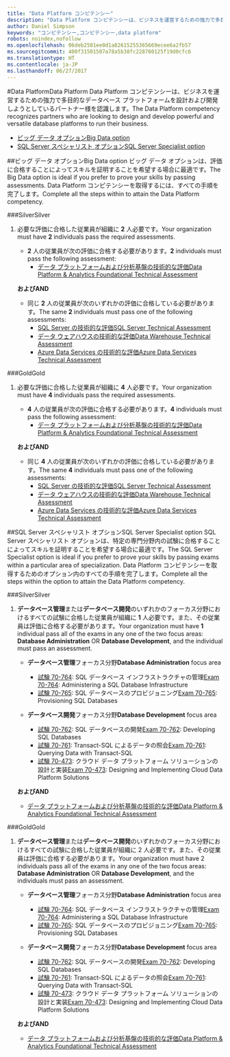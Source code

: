 ```yaml
---
title: "Data Platform コンピテンシー"
description: "Data Platform コンピテンシーは、ビジネスを運営するための強力で多目的なデータベース プラットフォームを設計および開発しようとしているパートナー様を認識します。"
author: Daniel Simpson
keywords: "コンピテンシー,コンピテンシー,data platform"
robots: noindex,nofollow
ms.openlocfilehash: 06deb2581ee0d1a82615255365669ecee6a2fb57
ms.sourcegitcommit: 400f31501507a78a5b38fc228780125f19d0cfc6
ms.translationtype: HT
ms.contentlocale: ja-JP
ms.lasthandoff: 06/27/2017
---
```

#<a name="data-platform"></a><span data-ttu-id="72d9d-104">Data Platform</span><span class="sxs-lookup"><span data-stu-id="72d9d-104">Data Platform</span></span>
<span data-ttu-id="72d9d-105">Data Platform コンピテンシーは、ビジネスを運営するための強力で多目的なデータベース プラットフォームを設計および開発しようとしているパートナー様を認識します。</span><span class="sxs-lookup"><span data-stu-id="72d9d-105">The Data Platform competency recognizes partners who are looking to design and develop powerful and versatile database platforms to run their business.</span></span>

- [<span data-ttu-id="72d9d-106">ビッグ データ オプション</span><span class="sxs-lookup"><span data-stu-id="72d9d-106">Big Data option</span></span>](#big-data-option) 
- [<span data-ttu-id="72d9d-107">SQL Server スペシャリスト オプション</span><span class="sxs-lookup"><span data-stu-id="72d9d-107">SQL Server Specialist option</span></span>](#sql-server-specialist-option)

##<a name="big-data-option"></a><span data-ttu-id="72d9d-108">ビッグ データ オプション</span><span class="sxs-lookup"><span data-stu-id="72d9d-108">Big Data option</span></span>
<span data-ttu-id="72d9d-109">ビッグ データ オプションは、評価に合格することによってスキルを証明することを希望する場合に最適です。</span><span class="sxs-lookup"><span data-stu-id="72d9d-109">The Big Data option is ideal if you prefer to prove your skills by passing assessments.</span></span> <span data-ttu-id="72d9d-110">Data Platform コンピテンシーを取得するには、すべての手順を完了します。</span><span class="sxs-lookup"><span data-stu-id="72d9d-110">Complete all the steps within to attain the Data Platform competency.</span></span>

###<a name="silver"></a><span data-ttu-id="72d9d-111">Silver</span><span class="sxs-lookup"><span data-stu-id="72d9d-111">Silver</span></span>
1. <span data-ttu-id="72d9d-112">必要な評価に合格した従業員が組織に **2** 人必要です。</span><span class="sxs-lookup"><span data-stu-id="72d9d-112">Your organization must have **2** individuals pass the required assessments.</span></span>

    - <span data-ttu-id="72d9d-113">**2** 人の従業員が次の評価に合格する必要があります。</span><span class="sxs-lookup"><span data-stu-id="72d9d-113">**2** individuals must pass the following assessment:</span></span>
        - [<span data-ttu-id="72d9d-114">データ プラットフォームおよび分析基盤の技術的な評価</span><span class="sxs-lookup"><span data-stu-id="72d9d-114">Data Platform & Analytics Foundational Technical Assessment</span></span>](https://partneruniversity.microsoft.com/?whr=uri:MicrosoftAccount&courseId=14354&scoId=nNGssUygB_8504778676)

    **<span data-ttu-id="72d9d-115">および</span><span class="sxs-lookup"><span data-stu-id="72d9d-115">AND</span></span>**

    - <span data-ttu-id="72d9d-116">同じ **2** 人の従業員が次のいずれかの評価に合格している必要があります。</span><span class="sxs-lookup"><span data-stu-id="72d9d-116">The same **2** individuals must pass one of the following assessments:</span></span>
        - [<span data-ttu-id="72d9d-117">SQL Server の技術的な評価</span><span class="sxs-lookup"><span data-stu-id="72d9d-117">SQL Server Technical Assessment</span></span>](https://partneruniversity.microsoft.com/?whr=uri:MicrosoftAccount&courseId=14355&scoId=nzHk0hygB_7404778676)
        - [<span data-ttu-id="72d9d-118">データ ウェアハウスの技術的な評価</span><span class="sxs-lookup"><span data-stu-id="72d9d-118">Data Warehouse Technical Assessment</span></span>](https://partneruniversity.microsoft.com/?whr=uri:MicrosoftAccount&courseId=17491&scoId=1yUZ01TnD_1606265419)
        - [<span data-ttu-id="72d9d-119">Azure Data Services の技術的な評価</span><span class="sxs-lookup"><span data-stu-id="72d9d-119">Azure Data Services Technical Assessment</span></span>](https://partneruniversity.microsoft.com/?whr=uri:MicrosoftAccount&courseId=17490&scoId=2h3AfWTnD_4706265419)

###<a name="gold"></a><span data-ttu-id="72d9d-120">Gold</span><span class="sxs-lookup"><span data-stu-id="72d9d-120">Gold</span></span>
1. <span data-ttu-id="72d9d-121">必要な評価に合格した従業員が組織に **4** 人必要です。</span><span class="sxs-lookup"><span data-stu-id="72d9d-121">Your organization must have **4** individuals pass the required assessments.</span></span>

    - <span data-ttu-id="72d9d-122">**4** 人の従業員が次の評価に合格する必要があります。</span><span class="sxs-lookup"><span data-stu-id="72d9d-122">**4** individuals must pass the following assessment:</span></span>
        - [<span data-ttu-id="72d9d-123">データ プラットフォームおよび分析基盤の技術的な評価</span><span class="sxs-lookup"><span data-stu-id="72d9d-123">Data Platform & Analytics Foundational Technical Assessment</span></span>](https://partneruniversity.microsoft.com/?whr=uri:MicrosoftAccount&courseId=14354&scoId=nNGssUygB_8504778676)

    **<span data-ttu-id="72d9d-124">および</span><span class="sxs-lookup"><span data-stu-id="72d9d-124">AND</span></span>**

    - <span data-ttu-id="72d9d-125">同じ **4** 人の従業員が次のいずれかの評価に合格している必要があります。</span><span class="sxs-lookup"><span data-stu-id="72d9d-125">The same **4** individuals must pass one of the following assessments:</span></span>
        - [<span data-ttu-id="72d9d-126">SQL Server の技術的な評価</span><span class="sxs-lookup"><span data-stu-id="72d9d-126">SQL Server Technical Assessment</span></span>](https://partneruniversity.microsoft.com/?whr=uri:MicrosoftAccount&courseId=14355&scoId=nzHk0hygB_7404778676)
        - [<span data-ttu-id="72d9d-127">データ ウェアハウスの技術的な評価</span><span class="sxs-lookup"><span data-stu-id="72d9d-127">Data Warehouse Technical Assessment</span></span>](https://partneruniversity.microsoft.com/?whr=uri:MicrosoftAccount&courseId=17491&scoId=1yUZ01TnD_1606265419)
        - [<span data-ttu-id="72d9d-128">Azure Data Services の技術的な評価</span><span class="sxs-lookup"><span data-stu-id="72d9d-128">Azure Data Services Technical Assessment</span></span>](https://partneruniversity.microsoft.com/?whr=uri:MicrosoftAccount&courseId=17490&scoId=2h3AfWTnD_4706265419)

##<a name="sql-server-specialist-option"></a><span data-ttu-id="72d9d-129">SQL Server スペシャリスト オプション</span><span class="sxs-lookup"><span data-stu-id="72d9d-129">SQL Server Specialist option</span></span>
<span data-ttu-id="72d9d-130">SQL Server スペシャリスト オプションは、特定の専門分野内の試験に合格することによってスキルを証明することを希望する場合に最適です。</span><span class="sxs-lookup"><span data-stu-id="72d9d-130">The SQL Server Specialist option is ideal if you prefer to prove your skills by passing exams within a particular area of specialization.</span></span> <span data-ttu-id="72d9d-131">Data Platform コンピテンシーを取得するためのオプション内のすべての手順を完了します。</span><span class="sxs-lookup"><span data-stu-id="72d9d-131">Complete all the steps within the option to attain the Data Platform competency.</span></span>

###<a name="silver"></a><span data-ttu-id="72d9d-132">Silver</span><span class="sxs-lookup"><span data-stu-id="72d9d-132">Silver</span></span>
1. <span data-ttu-id="72d9d-133">**データベース管理**または**データベース開発**のいずれかのフォーカス分野におけるすべての試験に合格した従業員が組織に **1** 人必要です。また、その従業員は評価に合格する必要があります。</span><span class="sxs-lookup"><span data-stu-id="72d9d-133">Your organization must have **1** individual pass all of the exams in any one of the two focus areas: **Database Administration** OR **Database Development**, and the individual must pass an assessment.</span></span>

    - <span data-ttu-id="72d9d-134">**データベース管理**フォーカス分野</span><span class="sxs-lookup"><span data-stu-id="72d9d-134">**Database Administration** focus area</span></span>
        - <span data-ttu-id="72d9d-135">[試験 70-764](https://www.microsoft.com/en-us/learning/exam-70-764.aspx): SQL データベース インフラストラクチャの管理</span><span class="sxs-lookup"><span data-stu-id="72d9d-135">[Exam 70-764](https://www.microsoft.com/en-us/learning/exam-70-764.aspx): Administering a SQL Database Infrastructure</span></span> 
        - <span data-ttu-id="72d9d-136">[試験 70-765](https://www.microsoft.com/en-us/learning/exam-70-765.aspx): SQL データベースのプロビジョニング</span><span class="sxs-lookup"><span data-stu-id="72d9d-136">[Exam 70-765](https://www.microsoft.com/en-us/learning/exam-70-765.aspx): Provisioning SQL Databases</span></span>

    - <span data-ttu-id="72d9d-137">**データベース開発**フォーカス分野</span><span class="sxs-lookup"><span data-stu-id="72d9d-137">**Database Development** focus area</span></span>
        - <span data-ttu-id="72d9d-138">[試験 70-762](https://www.microsoft.com/en-us/learning/exam-70-762.aspx): SQL データベースの開発</span><span class="sxs-lookup"><span data-stu-id="72d9d-138">[Exam 70-762](https://www.microsoft.com/en-us/learning/exam-70-762.aspx): Developing SQL Databases</span></span>
        - <span data-ttu-id="72d9d-139">[試験 70-761](https://www.microsoft.com/en-us/learning/exam-70-761.aspx): Transact-SQL によるデータの照会</span><span class="sxs-lookup"><span data-stu-id="72d9d-139">[Exam 70-761](https://www.microsoft.com/en-us/learning/exam-70-761.aspx): Querying Data with Transact-SQL</span></span>
        - <span data-ttu-id="72d9d-140">[試験 70-473](https://www.microsoft.com/en-us/learning/exam-70-473.aspx): クラウド データ プラットフォーム ソリューションの設計と実装</span><span class="sxs-lookup"><span data-stu-id="72d9d-140">[Exam 70-473](https://www.microsoft.com/en-us/learning/exam-70-473.aspx): Designing and Implementing Cloud Data Platform Solutions</span></span>

    **<span data-ttu-id="72d9d-141">および</span><span class="sxs-lookup"><span data-stu-id="72d9d-141">AND</span></span>**

    - [<span data-ttu-id="72d9d-142">データ プラットフォームおよび分析基盤の技術的な評価</span><span class="sxs-lookup"><span data-stu-id="72d9d-142">Data Platform & Analytics Foundational Technical Assessment</span></span>](https://partneruniversity.microsoft.com/?whr=uri:MicrosoftAccount&courseId=14354&scoId=nNGssUygB_8504778676)

###<a name="gold"></a><span data-ttu-id="72d9d-143">Gold</span><span class="sxs-lookup"><span data-stu-id="72d9d-143">Gold</span></span>
1. <span data-ttu-id="72d9d-144">**データベース管理**または**データベース開発**のいずれかのフォーカス分野におけるすべての試験に合格した従業員が組織に 2 人必要です。また、その従業員は評価に合格する必要があります。</span><span class="sxs-lookup"><span data-stu-id="72d9d-144">Your organization must have 2 individuals pass all of the exams in any one of the two focus areas: **Database Administration** OR **Database Development**, and the individuals must pass an assessment.</span></span>

    - <span data-ttu-id="72d9d-145">**データベース管理**フォーカス分野</span><span class="sxs-lookup"><span data-stu-id="72d9d-145">**Database Administration** focus area</span></span>
        - <span data-ttu-id="72d9d-146">[試験 70-764](https://www.microsoft.com/en-us/learning/exam-70-764.aspx): SQL データベース インフラストラクチャの管理</span><span class="sxs-lookup"><span data-stu-id="72d9d-146">[Exam 70-764](https://www.microsoft.com/en-us/learning/exam-70-764.aspx): Administering a SQL Database Infrastructure</span></span> 
        - <span data-ttu-id="72d9d-147">[試験 70-765](https://www.microsoft.com/en-us/learning/exam-70-765.aspx): SQL データベースのプロビジョニング</span><span class="sxs-lookup"><span data-stu-id="72d9d-147">[Exam 70-765](https://www.microsoft.com/en-us/learning/exam-70-765.aspx): Provisioning SQL Databases</span></span>

    - <span data-ttu-id="72d9d-148">**データベース開発**フォーカス分野</span><span class="sxs-lookup"><span data-stu-id="72d9d-148">**Database Development** focus area</span></span>
        - <span data-ttu-id="72d9d-149">[試験 70-762](https://www.microsoft.com/en-us/learning/exam-70-762.aspx): SQL データベースの開発</span><span class="sxs-lookup"><span data-stu-id="72d9d-149">[Exam 70-762](https://www.microsoft.com/en-us/learning/exam-70-762.aspx): Developing SQL Databases</span></span>
        - <span data-ttu-id="72d9d-150">[試験 70-761](https://www.microsoft.com/en-us/learning/exam-70-761.aspx): Transact-SQL によるデータの照会</span><span class="sxs-lookup"><span data-stu-id="72d9d-150">[Exam 70-761](https://www.microsoft.com/en-us/learning/exam-70-761.aspx): Querying Data with Transact-SQL</span></span>
        - <span data-ttu-id="72d9d-151">[試験 70-473](https://www.microsoft.com/en-us/learning/exam-70-473.aspx): クラウド データ プラットフォーム ソリューションの設計と実装</span><span class="sxs-lookup"><span data-stu-id="72d9d-151">[Exam 70-473](https://www.microsoft.com/en-us/learning/exam-70-473.aspx): Designing and Implementing Cloud Data Platform Solutions</span></span>

    **<span data-ttu-id="72d9d-152">および</span><span class="sxs-lookup"><span data-stu-id="72d9d-152">AND</span></span>**

    - [<span data-ttu-id="72d9d-153">データ プラットフォームおよび分析基盤の技術的な評価</span><span class="sxs-lookup"><span data-stu-id="72d9d-153">Data Platform & Analytics Foundational Technical Assessment</span></span>](https://partneruniversity.microsoft.com/?whr=uri:MicrosoftAccount&courseId=14354&scoId=nNGssUygB_8504778676)



